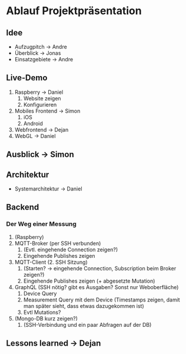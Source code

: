 # Ablauf Projektpräsentation

## Idee

- Aufzugpitch -> Andre
- Überblick -> Jonas
- Einsatzgebiete -> Andre

## Live-Demo

1. Raspberry -> Daniel
   1. Website zeigen
   2. Konfigurieren
2. Mobiles Frontend -> Simon
   1. iOS
   2. Android
3. Webfrontend -> Dejan
4. WebGL -> Daniel

## Ausblick -> Simon

## Architektur

- Systemarchitektur -> Daniel

## Backend

### Der Weg einer Messung

1. (Raspberry)
2. MQTT-Broker (per SSH verbunden)
   1. (Evtl. eingehende Connection zeigen?)
   2. Eingehende Publishes zeigen
3. MQTT-Client (2. SSH Sitzung)
   1. (Starten? -> eingehende Connection, Subscription beim Broker zeigen?)
   2. Eingehende Publishes zeigen (+ abgesetzte Mutation)
4. GraphQL (SSH nötig? gibt es Ausgaben? Sonst nur Weboberfläche)
   1. Device Query
   2. Measurement Query mit dem Device (Timestamps zeigen, damit man später sieht, dass etwas dazugekommen ist)
   3. Evtl Mutations?
5. (Mongo-DB kurz zeigen?)
   1. (SSH-Verbindung und ein paar Abfragen auf der DB)

## Lessons learned -> Dejan

